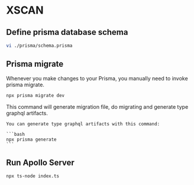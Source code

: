 # XSCAN

## Define prisma database schema

```bash
vi ./prisma/schema.prisma
```

## Prisma migrate 

Whenever you make changes to your Prisma, you manually need to invoke prisma migrate.

```bash
npx prisma migrate dev
```

This command will generate migration file, do migrating and generate type graphql artifacts.

    You can generate type graphql artifacts with this command:

    ```bash
    npx prisma generate
    ```

## Run Apollo Server

```bash
npx ts-node index.ts
```